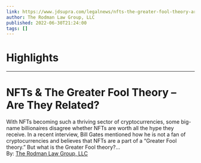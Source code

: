 ```yaml
---
link: https://www.jdsupra.com/legalnews/nfts-the-greater-fool-theory-are-they-4320514/
author: The Rodman Law Group, LLC
published: 2022-06-30T21:24:00
tags: []
---
```

# Highlights


---
# NFTs & The Greater Fool Theory – Are They Related?
With NFTs becoming such a thriving sector of cryptocurrencies, some big-name billionaires disagree whether NFTs are worth all the hype they receive. In a recent interview, Bill Gates mentioned how he is not a fan of cryptocurrencies and believes that NFTs are a part of a “Greater Fool theory.” But what is the Greater Fool theory?...  
By: [The Rodman Law Group, LLC](https://www.jdsupra.com/profile/the_rodman_law_group/)